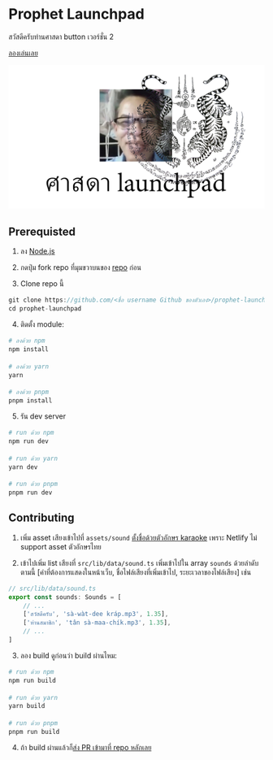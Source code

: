 # Prophet Launchpad
สวัสดีครับท่านศาสดา button เวอร์ชั่น 2

[ลองเล่นเลย](https://prophet-button.netlify.app)

<img src="https://raw.githubusercontent.com/cunny-SHiT6/holy-prophet-launchpad/main/assets/image/prophet-launchpad.jpg" alt="สวัสดีครับท่านศาสดา button 2" >

## Prerequisted
1. ลง [Node.js](http://nodejs.org/)

2. กดปุ่ม fork repo ที่มุมขวาบนของ [repo](https://github.com/saltyAom/prophet-launchpad) ก่อน

3. Clone repo นี้
```typescript
git clone https://github.com/<ชื่อ username Github ของตัวเอง>/prophet-launchpad
cd prophet-launchpad
```

4. ติดตั้ง module:
```bash
# ลงด้วย npm
npm install

# ลงด้วย yarn
yarn

# ลงด้วย pnpm
pnpm install
```

5. รัน dev server
```bash
# run ด้วย npm
npm run dev

# run ด้วย yarn
yarn dev

# run ด้วย pnpm
pnpm run dev
```

## Contributing
1. เพิ่ม asset เสียงเข้าไปที่ `assets/sound` [ตั้งชื่อด้วยตัวอักษร karaoke](https://dekgenius.com/karaoke) เพราะ Netlify ไม่ support asset ตัวอักษรไทย

2. เข้าไปเพิ่ม list เสียงที่ `src/lib/data/sound.ts`
เพิ่มเข้าไปใน array `sounds` ด้วยลำดับตามนี้
[คำที่ต้องการแสดงในหน้าเว็บ, ชื่อไฟล์เสียงที่เพิ่มเข้าไป, ระยะเวลาของไฟล์เสียง]
เช่น
```typescript
// src/lib/data/sound.ts
export const sounds: Sounds = [
    // ...
	['สวัสดีครับ', 'sà-wàt-dee kráp.mp3', 1.35],
	['ท่านสมาชิก', 'tân sà-maa-chík.mp3', 1.35],
    // ...
]
```

3. ลอง build ดูก่อนว่า build ผ่านไหม:
```bash
# run ด้วย npm
npm run build

# run ด้วย yarn
yarn build

# run ด้วย pnpm
pnpm run build
```

4. ถ้า build ผ่านแล้วก็[ส่ง PR เข้ามาที่ repo หลักเลย](https://github.com/SaltyAom/prophet-launchpad/pulls)
